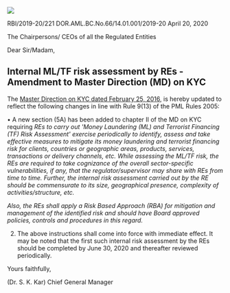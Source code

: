 ![](_page_0_Picture_0.jpeg)

RBI/2019-20/221 DOR.AML.BC.No.66/14.01.001/2019-20 April 20, 2020

The Chairpersons/ CEOs of all the Regulated Entities

Dear Sir/Madam,

## **Internal ML/TF risk assessment by REs - Amendment to Master Direction (MD) on KYC**

The [Master Direction on KYC dated February 25, 2016,](https://www.rbi.org.in/Scripts/BS_ViewMasDirections.aspx?id=11566) is hereby updated to reflect the following changes in line with Rule 9(13) of the PML Rules 2005:

• A new section (5A) has been added to chapter II of the MD on KYC requiring *REs to carry out 'Money Laundering (ML) and Terrorist Financing (TF) Risk Assessment' exercise periodically to identify, assess and take effective measures to mitigate its money laundering and terrorist financing risk for clients, countries or geographic areas, products, services, transactions or delivery channels, etc. While assessing the ML/TF risk, the REs are required to take cognizance of the overall sector-specific vulnerabilities, if any, that the regulator/supervisor may share with REs from time to time. Further, the internal risk assessment carried out by the RE should be commensurate to its size, geographical presence, complexity of activities/structure, etc.* 

*Also, the REs shall apply a Risk Based Approach (RBA) for mitigation and management of the identified risk and should have Board approved policies, controls and procedures in this regard.*

2. The above instructions shall come into force with immediate effect. It may be noted that the first such internal risk assessment by the REs should be completed by June 30, 2020 and thereafter reviewed periodically.

Yours faithfully,

(Dr. S. K. Kar) Chief General Manager